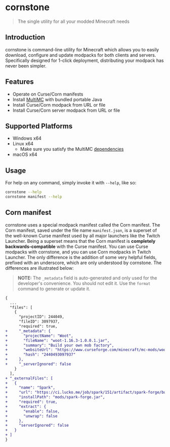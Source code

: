 # cornstone

> The single utility for all your modded Minecraft needs

## Introduction

cornstone is command-line utility for Minecraft which allows you to easily download, configure and update modpacks for both clients and servers. Specifically designed for 1-click deployment, distributing your modpack has never been simpler.

## Features

- Operate on Curse/Corn manifests
- Install [MultiMC](https://multimc.org/) with bundled portable Java
- Install Curse/Corn modpack from URL or file
- Install Curse/Corn server modpack from URL or file

## Supported Platforms

- Windows x64
- Linux x64
  - Make sure you satisfy the MultiMC [dependencies](https://multimc.org/)
- macOS x64

## Usage

For help on any command, simply invoke it with `--help`, like so:

```bash
cornstone --help
cornstone manifest --help
```

## Corn manifest

cornstone uses a special modpack manifest called the Corn manifest.
The Corn manifest, saved under the file name `manifest.json`, is a superset of the well-known Curse manifest used by all major launchers like the Twitch Launcher. Being a superset means that the Corn manifest is **completely backwards-compatible** with the Curse manifest. You can use Curse modpacks with cornstone, and you can use Corn modpacks in Twitch Launcher. The only difference is the addition of some very helpful fields, prefixed with an underscore, which are only understood by cornstone. The differences are illustrated below:

> **NOTE:** The `_metadata` field is auto-generated and only used for the developer's convenience. You should not edit it. Use the `format` command to generate or update it.

```diff
{
  ...
  "files": [
    {
      "projectID": 244049,
      "fileID": 3097937,
      "required": true,
+     "_metadata": {
+       "projectName": "Woot",
+       "fileName": "woot-1.16.3-1.0.0.1.jar",
+       "summary": "Build your own mob factory",
+       "websiteUrl": "https://www.curseforge.com/minecraft/mc-mods/woot",
+       "hash": "2440493097937"
+     },
+     "_serverIgnored": false
    }
  ],
+ "_externalFiles": [
+   {
+     "name": "Spark",
+     "url": "https://ci.lucko.me/job/spark/151/artifact/spark-forge/build/libs/spark-forge.+ar",
+     "installPath": "mods/spark-forge.jar",
+     "required": true,
+     "extract": {
+       "enable": false,
+       "unwrap": false
+     },
+     "serverIgnored": false
+   }
+ ]
}
```
